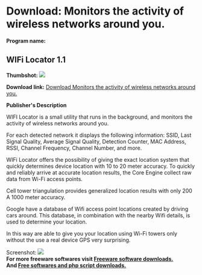 # Download: Monitors the activity of wireless networks around you.

**Program name:**

## WIFi Locator 1.1

  
**Thumbshot:** ![](http://www.freewarefiles.com/screenshot/wifilctr_md.jpg)   
  
**Download link:** [Download Monitors the activity of wireless networks around you.](http://freesoftwares.boysofts.com/WIFi-Locator_program_63256.html)  
  


**Publisher's Description**  
  


WIFI Locator is a small utility that runs in the background, and monitors the activity of wireless networks around you. 

For each detected network it displays the following information: SSID, Last Signal Quality, Average Signal Quality, Detection Counter, MAC Address, RSSI, Channel Frequency, Channel Number, and more.

WIFi Locator offers the possibility of giving the exact location system that quickly determines device location with 10 to 20 meter accuracy. To quickly and reliably arrive at accurate location results, the Core Engine collect raw data from Wi-Fi access points.

Cell tower triangulation provides generalized location results with only 200 A 1000 meter accuracy.

Google have a database of Wifi access point locations created by driving cars around. This database, in combination with the nearby Wifi details, is used to determine your location.

In this way are able to give you your location using Wi-Fi towers only without the use a real device GPS very surprising.

  
  
Screenshot: ![](http://www.freewarefiles.com/screenshot/wifilctr.jpg)   
**For more freeware softwares visit [Freeware software downloads.](http://freesoftwares.boysofts.com/)**   
**And [Free softwares and php script downloads.](http://www.boysofts.com/)**
